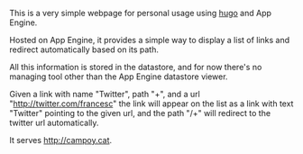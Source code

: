 This is a very simple webpage for personal usage using [hugo](https://gohugo.io) and App Engine.

Hosted on App Engine, it provides a simple way to display a list of links
and redirect automatically based on its path.

All this information is stored in the datastore, and for now there's no
managing tool other than the App Engine datastore viewer.

Given a link with name "Twitter", path "+", and a url "http://twitter.com/francesc"
the link will appear on the list as a link with text "Twitter" pointing to the given url,
and the path "/+" will redirect to the twitter url automatically.

It serves http://campoy.cat.
